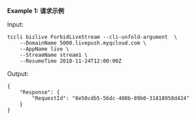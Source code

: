 **Example 1: 请求示例**



Input: 

```
tccli bizlive ForbidLiveStream --cli-unfold-argument  \
    --DomainName 5000.livepush.myqcloud.com \
    --AppName live \
    --StreamName stream1 \
    --ResumeTime 2018-11-24T12:00:00Z
```

Output: 
```
{
    "Response": {
        "RequestId": "8e50cdb5-56dc-408b-89b0-31818958d424"
    }
}
```

